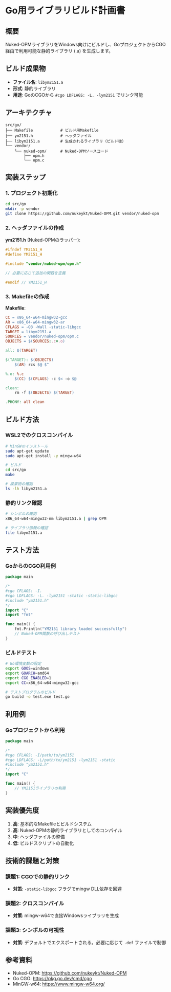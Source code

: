 # Go用ライブラリビルド計画書

## 概要

Nuked-OPMライブラリをWindows向けにビルドし、GoプロジェクトからCGO経由で利用可能な静的ライブラリ (.a) を生成します。

## ビルド成果物

- **ファイル名**: `libym2151.a`
- **形式**: 静的ライブラリ
- **用途**: GoのCGOから `#cgo LDFLAGS: -L. -lym2151` でリンク可能

## アーキテクチャ

```
src/go/
├── Makefile            # ビルド用Makefile
├── ym2151.h            # ヘッダファイル
├── libym2151.a         # 生成されるライブラリ（ビルド後）
└── vendor/
    └── nuked-opm/      # Nuked-OPMソースコード
        ├── opm.h
        └── opm.c
```

## 実装ステップ

### 1. プロジェクト初期化

```bash
cd src/go
mkdir -p vendor
git clone https://github.com/nukeykt/Nuked-OPM.git vendor/nuked-opm
```

### 2. ヘッダファイルの作成

**ym2151.h** (Nuked-OPMのラッパー):
```c
#ifndef YM2151_H
#define YM2151_H

#include "vendor/nuked-opm/opm.h"

// 必要に応じて追加の関数を定義

#endif // YM2151_H
```

### 3. Makefileの作成

**Makefile**:
```makefile
CC = x86_64-w64-mingw32-gcc
AR = x86_64-w64-mingw32-ar
CFLAGS = -O3 -Wall -static-libgcc
TARGET = libym2151.a
SOURCES = vendor/nuked-opm/opm.c
OBJECTS = $(SOURCES:.c=.o)

all: $(TARGET)

$(TARGET): $(OBJECTS)
	$(AR) rcs $@ $^

%.o: %.c
	$(CC) $(CFLAGS) -c $< -o $@

clean:
	rm -f $(OBJECTS) $(TARGET)

.PHONY: all clean
```

## ビルド方法

### WSL2でのクロスコンパイル

```bash
# MinGWのインストール
sudo apt-get update
sudo apt-get install -y mingw-w64

# ビルド
cd src/go
make

# 成果物の確認
ls -lh libym2151.a
```

### 静的リンク確認

```bash
# シンボルの確認
x86_64-w64-mingw32-nm libym2151.a | grep OPM

# ライブラリ情報の確認
file libym2151.a
```

## テスト方法

### GoからのCGO利用例

```go
package main

/*
#cgo CFLAGS: -I.
#cgo LDFLAGS: -L. -lym2151 -static -static-libgcc
#include "ym2151.h"
*/
import "C"
import "fmt"

func main() {
    fmt.Println("YM2151 library loaded successfully")
    // Nuked-OPM関数の呼び出しテスト
}
```

### ビルドテスト

```bash
# Go環境変数の設定
export GOOS=windows
export GOARCH=amd64
export CGO_ENABLED=1
export CC=x86_64-w64-mingw32-gcc

# テストプログラムのビルド
go build -o test.exe test.go
```

## 利用例

### Goプロジェクトから利用

```go
package main

/*
#cgo CFLAGS: -I/path/to/ym2151
#cgo LDFLAGS: -L/path/to/ym2151 -lym2151 -static
#include "ym2151.h"
*/
import "C"

func main() {
    // YM2151ライブラリの利用
}
```

## 実装優先度

1. **高**: 基本的なMakefileとビルドシステム
2. **高**: Nuked-OPMの静的ライブラリとしてのコンパイル
3. **中**: ヘッダファイルの整備
4. **低**: ビルドスクリプトの自動化

## 技術的課題と対策

### 課題1: CGOでの静的リンク
- **対策**: `-static-libgcc` フラグでmingw DLL依存を回避

### 課題2: クロスコンパイル
- **対策**: mingw-w64で直接Windowsライブラリを生成

### 課題3: シンボルの可視性
- **対策**: デフォルトでエクスポートされる。必要に応じて `.def` ファイルで制御

## 参考資料

- Nuked-OPM: https://github.com/nukeykt/Nuked-OPM
- Go CGO: https://pkg.go.dev/cmd/cgo
- MinGW-w64: https://www.mingw-w64.org/
